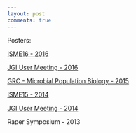 ```yaml
---
layout: post
comments: true
---
```


Posters:

[ISME16 - 2016](https://drive.google.com/file/d/0Bwlo0AMx9pqmeE5zYVBtNmlIRk0/view?usp=sharing)

[JGI User Meeting - 2016](https://drive.google.com/file/d/0Bwlo0AMx9pqmUmtJLW9yMEhHX1E/view?usp=sharing)

[GRC - Microbial Population Biology - 2015](https://drive.google.com/open?id=0Bwlo0AMx9pqmbjU3Q19IQ0p5blk)

[ISME15  - 2014](https://drive.google.com/file/d/0Bwlo0AMx9pqmTU1KdnB5X1Ntalk/view?usp=sharing)

[JGI User Meeting - 2014](https://drive.google.com/file/d/0Bwlo0AMx9pqmZ2pUY0JzeXZUQ3M/view?usp=sharing)

Raper Symposium - 2013

